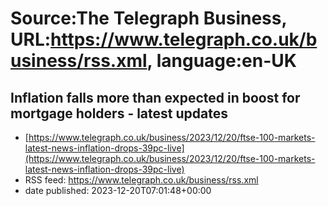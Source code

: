 # Source:The Telegraph Business, URL:https://www.telegraph.co.uk/business/rss.xml, language:en-UK

## Inflation falls more than expected in boost for mortgage holders - latest updates
 - [https://www.telegraph.co.uk/business/2023/12/20/ftse-100-markets-latest-news-inflation-drops-39pc-live](https://www.telegraph.co.uk/business/2023/12/20/ftse-100-markets-latest-news-inflation-drops-39pc-live)
 - RSS feed: https://www.telegraph.co.uk/business/rss.xml
 - date published: 2023-12-20T07:01:48+00:00



